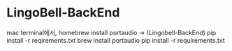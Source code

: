 # LingoBell-BackEnd
mac terminal에서, homebrew install portaudio -> (Lingobell-BackEnd) pip install -r reqirements.txt
brew install portaudio
pip install -r requirements.txt
